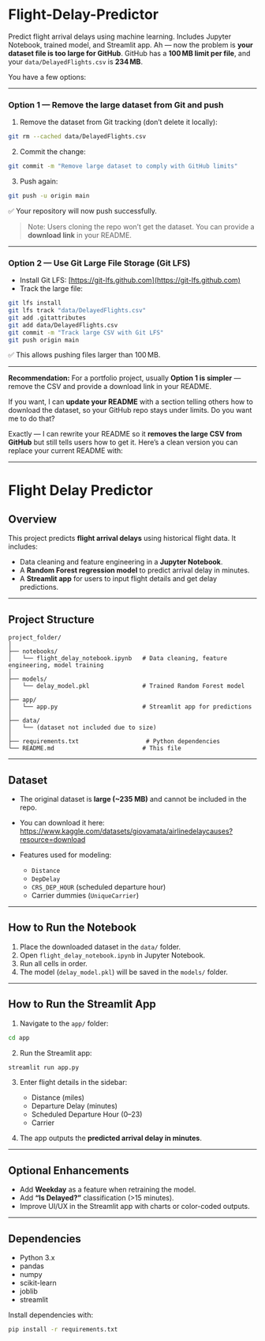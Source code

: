 # Flight-Delay-Predictor
Predict flight arrival delays using machine learning. Includes Jupyter Notebook, trained model, and Streamlit app.
Ah — now the problem is **your dataset file is too large for GitHub**. GitHub has a **100 MB limit per file**, and your `data/DelayedFlights.csv` is **234 MB**.

You have a few options:

---

### **Option 1 — Remove the large dataset from Git and push**

1. Remove the dataset from Git tracking (don’t delete it locally):

```bash
git rm --cached data/DelayedFlights.csv
```

2. Commit the change:

```bash
git commit -m "Remove large dataset to comply with GitHub limits"
```

3. Push again:

```bash
git push -u origin main
```

✅ Your repository will now push successfully.

> Note: Users cloning the repo won’t get the dataset. You can provide a **download link** in your README.

---

### **Option 2 — Use Git Large File Storage (Git LFS)**

* Install Git LFS: [https://git-lfs.github.com](https://git-lfs.github.com)
* Track the large file:

```bash
git lfs install
git lfs track "data/DelayedFlights.csv"
git add .gitattributes
git add data/DelayedFlights.csv
git commit -m "Track large CSV with Git LFS"
git push origin main
```

✅ This allows pushing files larger than 100 MB.

---

**Recommendation:** For a portfolio project, usually **Option 1 is simpler** — remove the CSV and provide a download link in your README.

If you want, I can **update your README** with a section telling others how to download the dataset, so your GitHub repo stays under limits. Do you want me to do that?


Exactly — I can rewrite your README so it **removes the large CSV from GitHub** but still tells users how to get it. Here’s a clean version you can replace your current README with:

---

# Flight Delay Predictor

## **Overview**

This project predicts **flight arrival delays** using historical flight data.
It includes:

* Data cleaning and feature engineering in a **Jupyter Notebook**.
* A **Random Forest regression model** to predict arrival delay in minutes.
* A **Streamlit app** for users to input flight details and get delay predictions.

---

## **Project Structure**

```
project_folder/
│
├── notebooks/
│   └── flight_delay_notebook.ipynb   # Data cleaning, feature engineering, model training
│
├── models/
│   └── delay_model.pkl               # Trained Random Forest model
│
├── app/
│   └── app.py                        # Streamlit app for predictions
│
├── data/                             
│   └── (dataset not included due to size) 
│
├── requirements.txt                   # Python dependencies
└── README.md                         # This file
```

---

## **Dataset**

* The original dataset is **large (~235 MB)** and cannot be included in the repo.
* You can download it here: https://www.kaggle.com/datasets/giovamata/airlinedelaycauses?resource=download
* Features used for modeling:

  * `Distance`
  * `DepDelay`
  * `CRS_DEP_HOUR` (scheduled departure hour)
  * Carrier dummies (`UniqueCarrier`)

---

## **How to Run the Notebook**

1. Place the downloaded dataset in the `data/` folder.
2. Open `flight_delay_notebook.ipynb` in Jupyter Notebook.
3. Run all cells in order.
4. The model (`delay_model.pkl`) will be saved in the `models/` folder.

---

## **How to Run the Streamlit App**

1. Navigate to the `app/` folder:

```bash
cd app
```

2. Run the Streamlit app:

```bash
streamlit run app.py
```

3. Enter flight details in the sidebar:

   * Distance (miles)
   * Departure Delay (minutes)
   * Scheduled Departure Hour (0–23)
   * Carrier

4. The app outputs the **predicted arrival delay in minutes**.

---

## **Optional Enhancements**

* Add **Weekday** as a feature when retraining the model.
* Add **“Is Delayed?”** classification (>15 minutes).
* Improve UI/UX in the Streamlit app with charts or color-coded outputs.

---

## **Dependencies**

* Python 3.x
* pandas
* numpy
* scikit-learn
* joblib
* streamlit

Install dependencies with:

```bash
pip install -r requirements.txt
```

